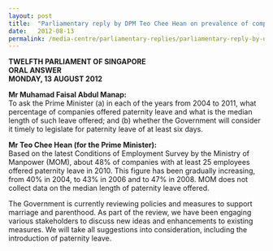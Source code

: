 ```yaml
---
layout: post
title:  "Parliamentary reply by DPM Teo Chee Hean on prevalence of companies offering paternity leave"
date:   2012-08-13
permalink: /media-centre/parliamentary-replies/parliamentary-reply-by-dpm-teo-chee-hean-on-13-aug-2012/
---
```


**TWELFTH PARLIAMENT OF SINGAPORE  
ORAL ANSWER  
MONDAY, 13 AUGUST 2012**

**Mr Muhamad Faisal Abdul Manap:**  
To ask the Prime Minister (a) in each of the years from 2004 to 2011, what percentage of companies offered paternity leave and what is the median length of such leave offered; and (b) whether the Government will consider it timely to legislate for paternity leave of at least six days.

**Mr Teo Chee Hean (for the Prime Minister):**  
Based on the latest Conditions of Employment Survey by the Ministry of Manpower (MOM), about 48% of companies with at least 25 employees offered paternity leave in 2010.  This figure has been gradually increasing, from 40% in 2004, to 43% in 2006 and to 47% in 2008.  MOM does not collect data on the median length of paternity leave offered. 

The Government is currently reviewing policies and measures to support marriage and parenthood.  As part of the review, we have been engaging various stakeholders to discuss new ideas and enhancements to existing measures.  We will take all suggestions into consideration, including the introduction of paternity leave. 

